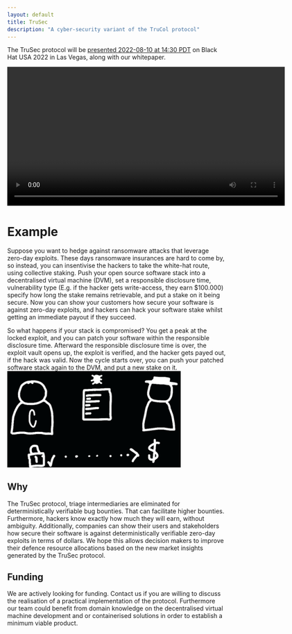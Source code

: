 ```yaml
---
layout: default
title: TruSec
description: "A cyber-security variant of the TruCol protocol"
---
```


The TruSec protocol will be [presented 2022-08-10 at 14:30 PDT](https://www.blackhat.com/us-22/briefings/schedule/index.html#eliminating-triage-intermediaries-for-zero-day-exploits-using-a-decentralised-payout-protocol-26619) on Black Hat USA 2022 in Las Vegas, along with our whitepaper.



<video id="trusec_vid" class="video-js vjs-default-skin" width="640" src="/assets/videos/TruSec.mp4" type='video/mp4' controls autoplay>
</video>


# Example

Suppose you want to hedge against ransomware attacks that leverage zero-day exploits. These days ransomware insurances are hard to come by, so instead, you can insentivise the hackers to take the white-hat route, using collective staking. Push your open source software stack into a decentralised virtual machine (DVM), set a responsible disclosure time, vulnerability type (E.g. if the hacker gets write-access, they earn $100.000) specify how long the stake remains retrievable, and put a stake on it being secure. Now you can show your customers how secure your software is against zero-day exploits, and hackers can hack your software stake whilst getting an immediate payout if they succeed. 

So what happens if your stack is compromised? You get a peak at the locked exploit, and you can patch your software within the responsible disclosure time. Afterward the responsible disclosure time is over, the exploit vault opens up, the exploit is verified, and the hacker gets payed out, if the hack was valid. Now the cycle starts over, you can push your patched software stack again to the DVM, and put a new stake on it.
<img src="/assets/images/non-transparent.png" alt="Concept of TruSec" width="400"/>

## Why
The TruSec protocol, triage intermediaries are eliminated for deterministically verifiable bug bounties. That can facilitate higher bounties. Furthermore, hackers know exactly how much they will earn, without ambiguity. Additionally, companies can show their users and stakeholders how secure their software is against deterministically verifiable zero-day exploits in terms of dollars. We hope this allows decision makers to improve their defence resource allocations based on the new market insights generated by the TruSec protocol.

## Funding
We are actively looking for funding. Contact us if you are willing to discuss the realisation of a practical implementation of the protocol. Furthermore our team could benefit from domain knowledge on the decentralised virtual machine development and or containerised solutions in order to establish a minimum viable product.